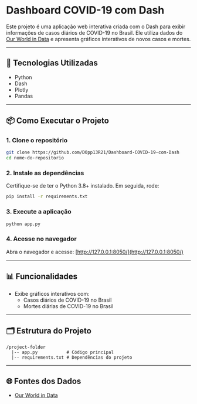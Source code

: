
# Dashboard COVID-19 com Dash

Este projeto é uma aplicação web interativa criada com o Dash para exibir informações de casos diários de COVID-19 no Brasil. Ele utiliza dados do [Our World in Data](https://ourworldindata.org/) e apresenta gráficos interativos de novos casos e mortes.

---

## 🚀 **Tecnologias Utilizadas**
- Python
- Dash
- Plotly
- Pandas

---

## 📦 **Como Executar o Projeto**

### 1. Clone o repositório
```bash
git clone https://github.com/D0pp13R21/Dashboard-COVID-19-com-Dash
cd nome-do-repositorio
```

### 2. Instale as dependências
Certifique-se de ter o Python 3.8+ instalado. Em seguida, rode:
```bash
pip install -r requirements.txt
```

### 3. Execute a aplicação
```bash
python app.py
```

### 4. Acesse no navegador
Abra o navegador e acesse: [http://127.0.0.1:8050/](http://127.0.0.1:8050/)

---

## 📊 **Funcionalidades**
- Exibe gráficos interativos com:
  - Casos diários de COVID-19 no Brasil
  - Mortes diárias de COVID-19 no Brasil

---

## 🗂️ **Estrutura do Projeto**
```
/project-folder
  |-- app.py           # Código principal
  |-- requirements.txt # Dependências do projeto
```

---

## 🌐 **Fontes dos Dados**
- [Our World in Data](https://ourworldindata.org/)
